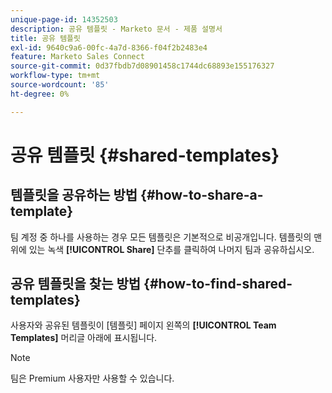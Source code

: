 ```yaml
---
unique-page-id: 14352503
description: 공유 템플릿 - Marketo 문서 - 제품 설명서
title: 공유 템플릿
exl-id: 9640c9a6-00fc-4a7d-8366-f04f2b2483e4
feature: Marketo Sales Connect
source-git-commit: 0d37fbdb7d08901458c1744dc68893e155176327
workflow-type: tm+mt
source-wordcount: '85'
ht-degree: 0%

---
```


# 공유 템플릿 {#shared-templates}

## 템플릿을 공유하는 방법 {#how-to-share-a-template}

팀 계정 중 하나를 사용하는 경우 모든 템플릿은 기본적으로 비공개입니다. 템플릿의 맨 위에 있는 녹색 **[!UICONTROL Share]** 단추를 클릭하여 나머지 팀과 공유하십시오.

## 공유 템플릿을 찾는 방법  {#how-to-find-shared-templates}

사용자와 공유된 템플릿이 [템플릿] 페이지 왼쪽의 **[!UICONTROL Team Templates]** 머리글 아래에 표시됩니다.

>[!NOTE]
>
>팀은 Premium 사용자만 사용할 수 있습니다.
